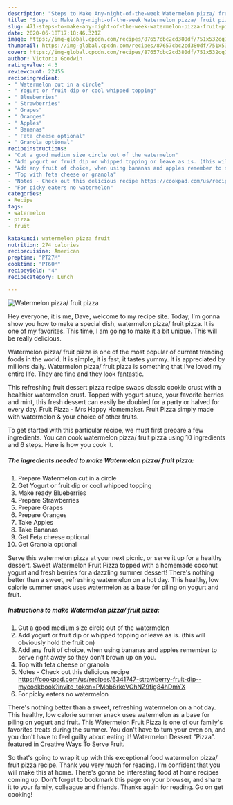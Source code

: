 ```yaml
---
description: "Steps to Make Any-night-of-the-week Watermelon pizza/ fruit pizza"
title: "Steps to Make Any-night-of-the-week Watermelon pizza/ fruit pizza"
slug: 471-steps-to-make-any-night-of-the-week-watermelon-pizza-fruit-pizza
date: 2020-06-18T17:18:46.321Z
image: https://img-global.cpcdn.com/recipes/87657cbc2cd380df/751x532cq70/watermelon-pizza-fruit-pizza-recipe-main-photo.jpg
thumbnail: https://img-global.cpcdn.com/recipes/87657cbc2cd380df/751x532cq70/watermelon-pizza-fruit-pizza-recipe-main-photo.jpg
cover: https://img-global.cpcdn.com/recipes/87657cbc2cd380df/751x532cq70/watermelon-pizza-fruit-pizza-recipe-main-photo.jpg
author: Victoria Goodwin
ratingvalue: 4.3
reviewcount: 22455
recipeingredient:
- " Watermelon cut in a circle"
- " Yogurt or fruit dip or cool whipped topping"
- " Blueberries"
- " Strawberries"
- " Grapes"
- " Oranges"
- " Apples"
- " Bananas"
- " Feta cheese optional"
- " Granola optional"
recipeinstructions:
- "Cut a good medium size circle out of the watermelon"
- "Add yogurt or fruit dip or whipped topping or leave as is. (this will obviously hold the fruit on)"
- "Add any fruit of choice, when using bananas and apples remember to serve right away so they don’t brown up on you."
- "Top with feta cheese or granola"
- "Notes - Check out this delicious recipe https://cookpad.com/us/recipes/6341747-strawberry-fruit-dip--mycookbook?invite_token=PMob6rkeVGhNZ9fig84hDmYX"
- "For picky eaters no watermelon"
categories:
- Recipe
tags:
- watermelon
- pizza
- fruit

katakunci: watermelon pizza fruit 
nutrition: 274 calories
recipecuisine: American
preptime: "PT27M"
cooktime: "PT60M"
recipeyield: "4"
recipecategory: Lunch

---
```



![Watermelon pizza/ fruit pizza](https://img-global.cpcdn.com/recipes/87657cbc2cd380df/751x532cq70/watermelon-pizza-fruit-pizza-recipe-main-photo.jpg)

Hey everyone, it is me, Dave, welcome to my recipe site. Today, I'm gonna show you how to make a special dish, watermelon pizza/ fruit pizza. It is one of my favorites. This time, I am going to make it a bit unique. This will be really delicious.

Watermelon pizza/ fruit pizza is one of the most popular of current trending foods in the world. It is simple, it is fast, it tastes yummy. It is appreciated by millions daily. Watermelon pizza/ fruit pizza is something that I've loved my entire life. They are fine and they look fantastic.

This refreshing fruit dessert pizza recipe swaps classic cookie crust with a healthier watermelon crust. Topped with yogurt sauce, your favorite berries and mint, this fresh dessert can easily be doubled for a party or halved for every day. Fruit Pizza - Mrs Happy Homemaker. Fruit Pizza simply made with watermelon &amp; your choice of other fruits.


To get started with this particular recipe, we must first prepare a few ingredients. You can cook watermelon pizza/ fruit pizza using 10 ingredients and 6 steps. Here is how you cook it.

<!--inarticleads1-->

##### The ingredients needed to make Watermelon pizza/ fruit pizza:

1. Prepare  Watermelon cut in a circle
1. Get  Yogurt or fruit dip or cool whipped topping
1. Make ready  Blueberries
1. Prepare  Strawberries
1. Prepare  Grapes
1. Prepare  Oranges
1. Take  Apples
1. Take  Bananas
1. Get  Feta cheese optional
1. Get  Granola optional


Serve this watermelon pizza at your next picnic, or serve it up for a healthy dessert. Sweet Watermelon Fruit Pizza topped with a homemade coconut yogurt and fresh berries for a dazzling summer dessert! There&#39;s nothing better than a sweet, refreshing watermelon on a hot day. This healthy, low calorie summer snack uses watermelon as a base for piling on yogurt and fruit. 

<!--inarticleads2-->

##### Instructions to make Watermelon pizza/ fruit pizza:

1. Cut a good medium size circle out of the watermelon
1. Add yogurt or fruit dip or whipped topping or leave as is. (this will obviously hold the fruit on)
1. Add any fruit of choice, when using bananas and apples remember to serve right away so they don’t brown up on you.
1. Top with feta cheese or granola
1. Notes - Check out this delicious recipe https://cookpad.com/us/recipes/6341747-strawberry-fruit-dip--mycookbook?invite_token=PMob6rkeVGhNZ9fig84hDmYX
1. For picky eaters no watermelon


There&#39;s nothing better than a sweet, refreshing watermelon on a hot day. This healthy, low calorie summer snack uses watermelon as a base for piling on yogurt and fruit. This Watermelon Fruit Pizza is one of our family&#39;s favorites treats during the summer. You don&#39;t have to turn your oven on, and you don&#39;t have to feel guilty about eating it! Watermelon Dessert &#34;Pizza&#34;. featured in Creative Ways To Serve Fruit. 

So that's going to wrap it up with this exceptional food watermelon pizza/ fruit pizza recipe. Thank you very much for reading. I'm confident that you will make this at home. There's gonna be interesting food at home recipes coming up. Don't forget to bookmark this page on your browser, and share it to your family, colleague and friends. Thanks again for reading. Go on get cooking!

